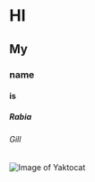 # HI
## My
### name
#### is
##### Rabia
###### Gill
![Image of Yaktocat](https://octodex.github.com/images/yaktocat.png)
